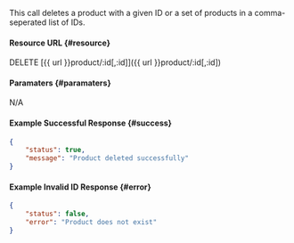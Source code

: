 <!--
@title DELETE product/:id
@author Moltin Ltd
@description Deletes a product with a given ID or in a comma-seperated list of IDs

@sidebar 1
@family Product
@rate No
@auth Yes
@format JSON
@http DELETE
@version beta
-->
This call deletes a product with a given ID or a set of products in a comma-seperated list of IDs.

#### Resource URL	{#resource}
DELETE [{{ url }}product/:id[,:id]]({{ url }}product/:id[,:id])


#### Paramaters	{#paramaters}
N/A


#### Example Successful Response	{#success}
``` json
{
    "status": true,
    "message": "Product deleted successfully"
}
```


#### Example Invalid ID Response	{#error}
``` json
{
	"status": false,
	"error": "Product does not exist"
}
```
